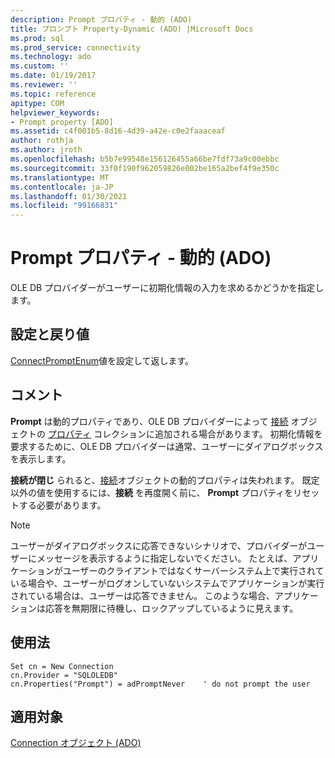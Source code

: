 ```yaml
---
description: Prompt プロパティ - 動的 (ADO)
title: プロンプト Property-Dynamic (ADO) |Microsoft Docs
ms.prod: sql
ms.prod_service: connectivity
ms.technology: ado
ms.custom: ''
ms.date: 01/19/2017
ms.reviewer: ''
ms.topic: reference
apitype: COM
helpviewer_keywords:
- Prompt property [ADO]
ms.assetid: c4f001b5-8d16-4d39-a42e-c0e2faaaceaf
author: rothja
ms.author: jroth
ms.openlocfilehash: b5b7e99548e156126455a66be7fdf73a9c00ebbc
ms.sourcegitcommit: 33f0f190f962059826e002be165a2bef4f9e350c
ms.translationtype: MT
ms.contentlocale: ja-JP
ms.lasthandoff: 01/30/2021
ms.locfileid: "99166831"
---
```

# <a name="prompt-property-dynamic-ado"></a>Prompt プロパティ - 動的 (ADO)
OLE DB プロバイダーがユーザーに初期化情報の入力を求めるかどうかを指定します。  
  
## <a name="settings-and-return-values"></a>設定と戻り値  
 [ConnectPromptEnum](./connectpromptenum.md)値を設定して返します。  
  
## <a name="remarks"></a>コメント  
 **Prompt** は動的プロパティであり、OLE DB プロバイダーによって [接続](./connection-object-ado.md) オブジェクトの [プロパティ](./properties-collection-ado.md) コレクションに追加される場合があります。 初期化情報を要求するために、OLE DB プロバイダーは通常、ユーザーにダイアログボックスを表示します。  
  
 **接続が閉じ** られると、[接続](./connection-object-ado.md)オブジェクトの動的プロパティは失われます。 既定以外の値を使用するには、**接続** を再度開く前に、 **Prompt** プロパティをリセットする必要があります。  
  
> [!NOTE]
>  ユーザーがダイアログボックスに応答できないシナリオで、プロバイダーがユーザーにメッセージを表示するように指定しないでください。 たとえば、アプリケーションがユーザーのクライアントではなくサーバーシステム上で実行されている場合や、ユーザーがログオンしていないシステムでアプリケーションが実行されている場合は、ユーザーは応答できません。 このような場合、アプリケーションは応答を無期限に待機し、ロックアップしているように見えます。  
  
## <a name="usage"></a>使用法  
  
```  
Set cn = New Connection  
cn.Provider = "SQLOLEDB"  
cn.Properties("Prompt") = adPromptNever    ' do not prompt the user  
```  
  
## <a name="applies-to"></a>適用対象  
 [Connection オブジェクト (ADO)](./connection-object-ado.md)